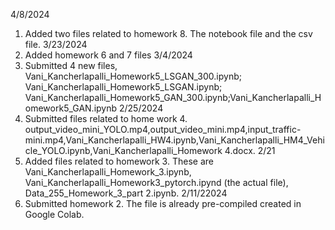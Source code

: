 4/8/2024
1. Added two files related to homework 8. The notebook file and the csv file.
3/23/2024
1. Added homework 6 and 7 files
3/4/2024
1. Submitted 4 new files, Vani_Kancherlapalli_Homework5_LSGAN_300.ipynb; Vani_Kancherlapalli_Homework5_LSGAN.ipynb; Vani_Kancherlapalli_Homework5_GAN_300.ipynb;Vani_Kancherlapalli_Homework5_GAN.ipynb
2/25/2024
1. Submitted files related to home work 4. output_video_mini_YOLO.mp4,output_video_mini.mp4,input_traffic-mini.mp4,Vani_Kancherlapalli_HW4.ipynb,Vani_Kancherlapalli_HM4_Vehicle_YOLO.ipynb,Vani_Kancherlapalli_Homework 4.docx.
2/21
1. Added files related to homework 3. These are Vani_Kancherlapalli_Homework_3.ipynb, Vani_Kancherlapalli_Homework3_pytorch.ipynd (the actual file), Data_255_Homework_3_part 2.ipynb.
2/11/22024
1. Submitted homework 2. The file is already pre-compiled created in Google Colab.
   

